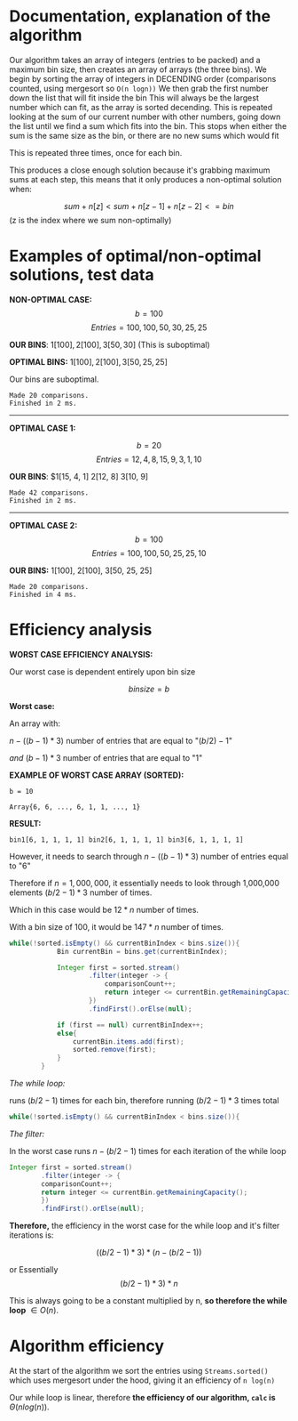 # Documentation, explanation of the algorithm
Our algorithm takes an array of integers (entries to be packed)
and a maximum bin size, then
creates an array of arrays (the three bins).
We begin by sorting the array of integers in DECENDING order 
(comparisons counted, using mergesort so `O(n logn))`
We then grab the first number down the list that will fit inside the bin
This will always be the largest number which can fit, as the array is sorted decending.
This is repeated looking at the sum of our current number with other numbers,
going down the list until we find a sum which fits into the bin.
This stops when either the sum is the same size as the bin,
or there are no new sums which would fit

This is repeated three times, once for each bin.

This produces a close enough solution because it's grabbing maximum sums at each step,
this means that it only produces a non-optimal solution when: 

$$sum + n[z] < sum + n[z-1] + n[z-2] <= bin$$
(z is the index where we sum non-optimally)


# Examples of optimal/non-optimal solutions, test data

__NON-OPTIMAL CASE:__
$$b = 100$$
$$Entries = 100, 100, 50, 30, 25, 25$$

__OUR BINS__: $1[100], 2[100], 3[50, 30]$
(This is suboptimal)

__OPTIMAL BINS:__ $1[100], 2[100], 3[50, 25, 25]$

Our bins are suboptimal.
```
Made 20 comparisons.
Finished in 2 ms.
```

--------------------------------------------------------------------------------------

__OPTIMAL CASE 1:__

$$b = 20$$
$$Entries = 12, 4, 8, 15, 9, 3, 1, 10$$

__OUR BINS__: $1[15, 4, 1] 2[12, 8] 3[10, 9]
```
Made 42 comparisons.
Finished in 2 ms.
```
--------------------------------------------------------------------------------------

__OPTIMAL CASE 2:__
$$b = 100$$
$$Entries = 100, 100, 50, 25, 25, 10$$

__OUR BINS:__ 1[100], 2[100], 3[50, 25, 25]
```
Made 20 comparisons.
Finished in 4 ms.
```
# Efficiency analysis
__WORST CASE EFFICIENCY ANALYSIS:__

Our worst case is dependent entirely upon bin size

$$binsize = b$$

__Worst case:__

An array with:

$n-((b-1)*3)$ number of entries that are equal to "$(b/2)-1$"

_and_ $(b-1)*3$ number of entries that are equal to "$1$"

__EXAMPLE OF WORST CASE ARRAY (SORTED):__
```
b = 10

Array{6, 6, ..., 6, 1, 1, ..., 1}
```
__RESULT:__

`bin1[6, 1, 1, 1, 1] bin2[6, 1, 1, 1, 1] bin3[6, 1, 1, 1, 1]`

However, it needs to search through $n-((b-1)*3)$ number of entries equal to "$6$"

Therefore if $n=1,000,000$, it essentially needs to look through 1,000,000 elements $(b/2-1)*3$ number of times.

Which in this case would be $12*n$ number of times.

With a bin size of 100, it would be $147*n$ number of times.

```java
while(!sorted.isEmpty() && currentBinIndex < bins.size()){
            Bin currentBin = bins.get(currentBinIndex);

            Integer first = sorted.stream()
                    .filter(integer -> {
                        comparisonCount++;
                        return integer <= currentBin.getRemainingCapacity();
                    })
                    .findFirst().orElse(null);

            if (first == null) currentBinIndex++;
            else{
                currentBin.items.add(first);
                sorted.remove(first);
            }
        }
```
_The while loop:_

runs $(b/2-1)$ times for each bin, therefore running $(b/2-1)*3$ times total

```java
while(!sorted.isEmpty() && currentBinIndex < bins.size()){
```

_The filter:_

In the worst case runs $n-(b/2-1)$ times for each iteration of the while loop

```java
Integer first = sorted.stream()
        .filter(integer -> {
        comparisonCount++;
        return integer <= currentBin.getRemainingCapacity();
        })
        .findFirst().orElse(null);
```

__Therefore,__ the efficiency in the worst case for the while loop and it's filter iterations is:

$$((b/2-1)*3) * (n-(b/2-1))$$

or Essentially 
$$(b/2-1)*3) * n$$

This is always going to be a constant multiplied by n, __so therefore the while loop__ $\in O(n)$.

# Algorithm efficiency

At the start of the algorithm we sort the entries using `Streams.sorted()` which uses mergesort under the hood, giving it an efficiency of `n log(n)`

Our while loop is linear, therefore __the efficiency of our algorithm, `calc` is__ $Θ(nlog(n))$.